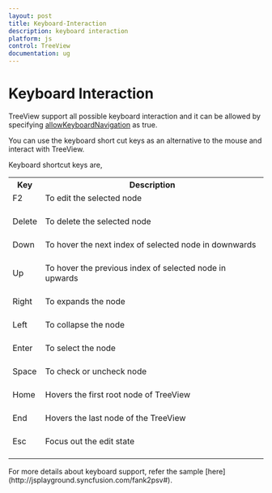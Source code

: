 ```yaml
---
layout: post
title: Keyboard-Interaction
description: keyboard interaction
platform: js
control: TreeView
documentation: ug
---
```



# Keyboard Interaction

TreeView support all possible keyboard interaction and it can be allowed by specifying [allowKeyboardNavigation](http://help.syncfusion.com/api/js/ejtreeview#members:allowkeyboardnavigation) as true.

You can use the keyboard short cut keys as an alternative to the mouse and interact with TreeView.

Keyboard shortcut keys are,

<table>
<tr>
<th>
Key</th><th>
Description</th></tr>
<tr>
<td>
F2<br/><br/></td><td>
To edit the selected node<br/><br/></td></tr>
<tr>
<td>
Delete<br/><br/></td><td>
To delete the selected node<br/><br/></td></tr>
<tr>
<td>
Down<br/><br/></td><td>
To hover the next index of selected node in downwards<br/><br/></td></tr>
<tr>
<td>
Up<br/><br/></td><td>
To hover the previous index of selected node in upwards<br/><br/></td></tr>
<tr>
<td>
Right<br/><br/></td><td>
To expands the node<br/><br/></td></tr>
<tr>
<td>
Left<br/><br/></td><td>
To collapse the node<br/><br/></td></tr>
<tr>
<td>
Enter<br/><br/></td><td>
To select the node<br/><br/></td></tr>
<tr>
<td>
Space<br/><br/></td><td>
To check or uncheck node<br/><br/></td></tr>
<tr>
<td>
Home<br/><br/></td><td>
Hovers the first root node of TreeView<br/><br/></td></tr>
<tr>
<td>
End<br/><br/></td><td>
Hovers the last node of the TreeView<br/><br/></td></tr>
<tr>
<td>
Esc<br/><br/></td><td>
Focus out the edit state<br/><br/></td></tr>
</table>
For more details about keyboard support, refer the sample [here](http://jsplayground.syncfusion.com/fank2psv#).

